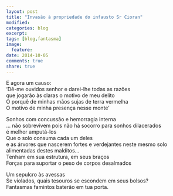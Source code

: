 ```yaml
---
layout: post
title: "Invasão à propriedade do infausto Sr Cioran"
modified:
categories: blog
excerpt:
tags: [blog,fantasma]
image:
  feature:
date: 2014-10-05
comments: true
share: true
---
```


E agora um causo:  
‘Dê-me ouvidos senhor e  darei-lhe todas as razões  
que jogarão às claras o motivo de meu delito  
O porquê de minhas mãos sujas de terra vermelha  
O motivo de minha presença nesse monte’  

Sonhos com concussão e hemorragia interna  
... não sobrevivem pois não há socorro para sonhos dilacerados  
é melhor amputá-los  
Que o solo consuma cada um deles  
e as árvores que nascerem fortes e verdejantes neste mesmo solo  
alimentadas destes malditos...  
Tenham em sua estrutura, em seus braços  
Forças para suportar o peso de corpos desalmados  
  
Um sepulcro às avessas  
Se violados, quais tesouros se escondem em seus bolsos?  
Fantasmas famintos baterão em tua porta.  
